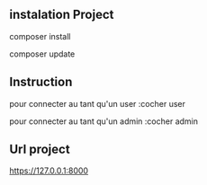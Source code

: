 ## instalation Project

composer install

composer update 

## Instruction

pour connecter au tant qu'un user :cocher user

pour connecter au tant qu'un admin :cocher admin

## Url project

https://127.0.0.1:8000
